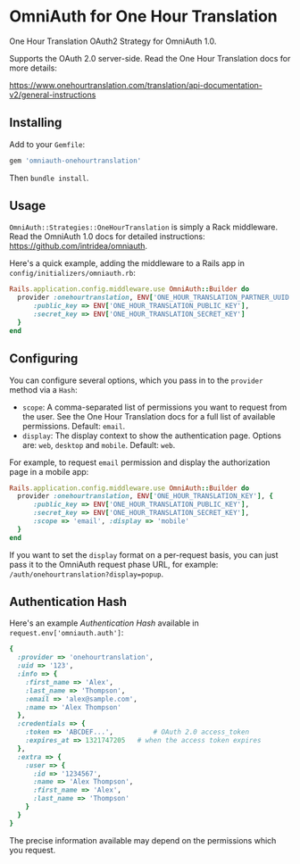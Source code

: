 # OmniAuth for One Hour Translation

One Hour Translation OAuth2 Strategy for OmniAuth 1.0.

Supports the OAuth 2.0 server-side. Read the One Hour Translation docs for more details:

https://www.onehourtranslation.com/translation/api-documentation-v2/general-instructions

## Installing

Add to your `Gemfile`:

```ruby
gem 'omniauth-onehourtranslation'
```

Then `bundle install`.

## Usage

`OmniAuth::Strategies::OneHourTranslation` is simply a Rack middleware. Read the OmniAuth 1.0 docs for detailed instructions: https://github.com/intridea/omniauth.

Here's a quick example, adding the middleware to a Rails app in `config/initializers/omniauth.rb`:

```ruby
Rails.application.config.middleware.use OmniAuth::Builder do
  provider :onehourtranslation, ENV['ONE_HOUR_TRANSLATION_PARTNER_UUID'], {
      :public_key => ENV['ONE_HOUR_TRANSLATION_PUBLIC_KEY'],
      :secret_key => ENV['ONE_HOUR_TRANSLATION_SECRET_KEY']
  }
end
```

## Configuring

You can configure several options, which you pass in to the `provider` method via a `Hash`:

* `scope`: A comma-separated list of permissions you want to request from the user. See the One Hour Translation docs for a full list of available permissions. Default: `email`.
* `display`: The display context to show the authentication page. Options are: `web`, `desktop` and `mobile`. Default: `web`.

For example, to request `email` permission and display the authorization page in a mobile app:
 
```ruby
Rails.application.config.middleware.use OmniAuth::Builder do
  provider :onehourtranslation, ENV['ONE_HOUR_TRANSLATION_KEY'], {
      :public_key => ENV['ONE_HOUR_TRANSLATION_PUBLIC_KEY'],
      :secret_key => ENV['ONE_HOUR_TRANSLATION_SECRET_KEY'],
      :scope => 'email', :display => 'mobile'
  }
end
```

If you want to set the `display` format on a per-request basis, you can just pass it to the OmniAuth request phase URL, for example: `/auth/onehourtranslation?display=popup`.

## Authentication Hash

Here's an example *Authentication Hash* available in `request.env['omniauth.auth']`:

```ruby
{
  :provider => 'onehourtranslation',
  :uid => '123',
  :info => {
    :first_name => 'Alex',
    :last_name => 'Thompson',
    :email => 'alex@sample.com',
    :name => 'Alex Thompson'
  },
  :credentials => {
    :token => 'ABCDEF...', 			# OAuth 2.0 access_token
    :expires_at => 1321747205 	# when the access token expires
  },
  :extra => {
    :user => {
      :id => '1234567',
      :name => 'Alex Thompson',
      :first_name => 'Alex',
      :last_name => 'Thompson'
    }
  }
}
```

The precise information available may depend on the permissions which you request.
